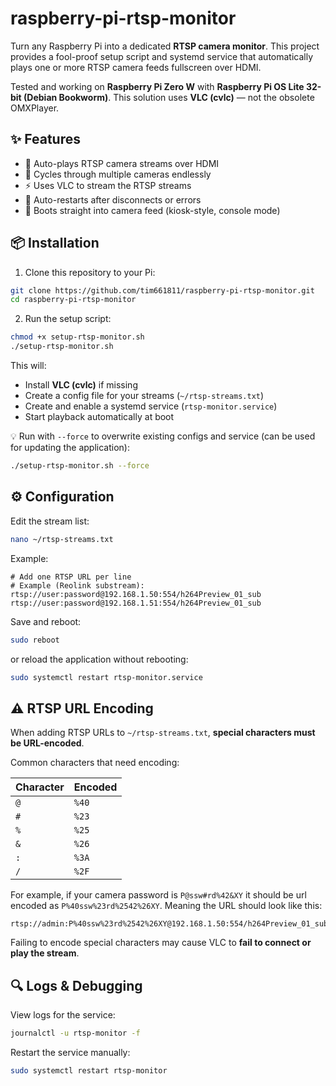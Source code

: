 # raspberry-pi-rtsp-monitor

Turn any Raspberry Pi into a dedicated **RTSP camera monitor**.
This project provides a fool-proof setup script and systemd service that automatically plays one or more RTSP camera feeds fullscreen over HDMI.

Tested and working on **Raspberry Pi Zero W** with **Raspberry Pi OS Lite 32-bit (Debian Bookworm)**.
This solution uses **VLC (cvlc)** — not the obsolete OMXPlayer.

## ✨ Features

* 🎥 Auto-plays RTSP camera streams over HDMI
* 🔄 Cycles through multiple cameras endlessly
* ⚡ Uses VLC to stream the RTSP streams
* 🔁 Auto-restarts after disconnects or errors
* 🚀 Boots straight into camera feed (kiosk-style, console mode)

## 📦 Installation

1. Clone this repository to your Pi:

```bash
git clone https://github.com/tim661811/raspberry-pi-rtsp-monitor.git
cd raspberry-pi-rtsp-monitor
```

2. Run the setup script:

```bash
chmod +x setup-rtsp-monitor.sh
./setup-rtsp-monitor.sh
```

This will:

* Install **VLC (cvlc)** if missing
* Create a config file for your streams (`~/rtsp-streams.txt`)
* Create and enable a systemd service (`rtsp-monitor.service`)
* Start playback automatically at boot

💡 Run with `--force` to overwrite existing configs and service (can be used for updating the application):

```bash
./setup-rtsp-monitor.sh --force
```

## ⚙️ Configuration

Edit the stream list:

```bash
nano ~/rtsp-streams.txt
```

Example:

```text
# Add one RTSP URL per line
# Example (Reolink substream):
rtsp://user:password@192.168.1.50:554/h264Preview_01_sub
rtsp://user:password@192.168.1.51:554/h264Preview_01_sub
```

Save and reboot:

```bash
sudo reboot
```

or reload the application without rebooting:

```bash
sudo systemctl restart rtsp-monitor.service
```

## ⚠️ RTSP URL Encoding

When adding RTSP URLs to `~/rtsp-streams.txt`, **special characters must be URL-encoded**.

Common characters that need encoding:

| Character | Encoded |
| --------- | ------- |
| `@`       | `%40`   |
| `#`       | `%23`   |
| `%`       | `%25`   |
| `&`       | `%26`   |
| `:`       | `%3A`   |
| `/`       | `%2F`   |

For example, if your camera password is `P@ssw#rd%42&XY` it should be url encoded as `P%40ssw%23rd%2542%26XY`. Meaning the URL should look like this:

```text
rtsp://admin:P%40ssw%23rd%2542%26XY@192.168.1.50:554/h264Preview_01_sub
```

Failing to encode special characters may cause VLC to **fail to connect or play the stream**.

## 🔍 Logs & Debugging

View logs for the service:

```bash
journalctl -u rtsp-monitor -f
```

Restart the service manually:

```bash
sudo systemctl restart rtsp-monitor
```